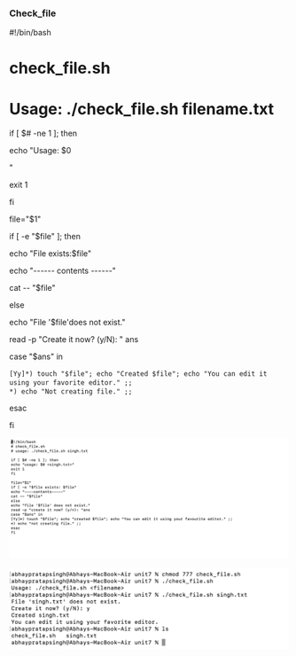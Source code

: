 ### Check_file
#!/bin/bash
# check_file.sh
# Usage: ./check_file.sh filename.txt

if [ $# -ne 1 ]; then

  echo "Usage: $0

  <filename>"

  exit 1

fi

file="$1"

if [ -e "$file" ]; then

  echo "File exists:$file"

  echo "------ contents ------"

  cat -- "$file"

else

  echo "File '$file'does not exist."

  read -p "Create it now? (y/N): " ans

  case "$ans" in
   
    [Yy]*) touch "$file"; echo "Created $file"; echo "You can edit it using your favorite editor." ;;
    *) echo "Not creating file." ;;

  esac

fi

![images](./images/k1.png)


![images](./images/k2.png)